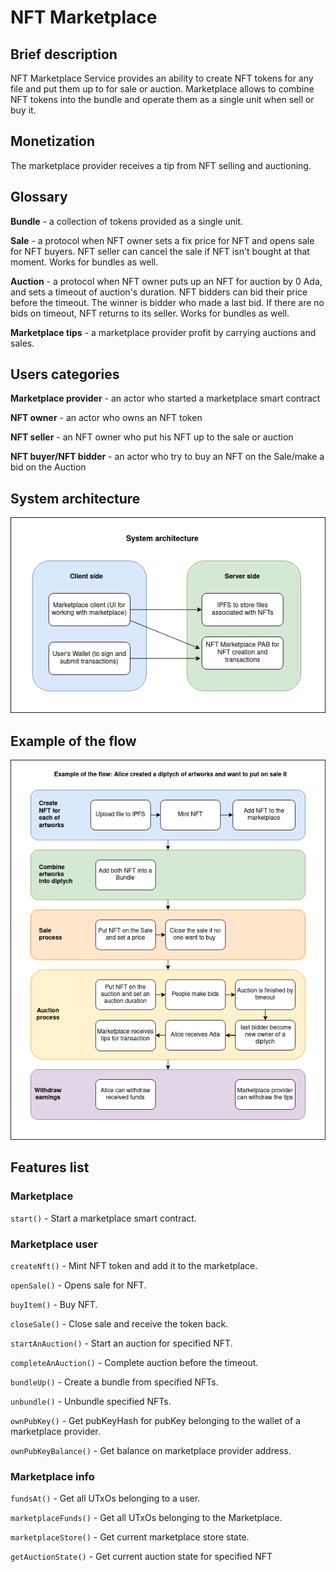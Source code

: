 # NFT Marketplace

## Brief description

NFT Marketplace Service provides an ability to create NFT tokens for any file and put them up to for sale or auction. Marketplace allows to combine NFT tokens into the bundle and operate them as a single unit when sell or buy it.

## Monetization

The marketplace provider receives a tip from NFT selling and auctioning.

## Glossary

**Bundle** - a collection of tokens provided as a single unit.

**Sale** - a protocol when NFT owner sets a fix price for NFT and opens sale for NFT buyers. NFT seller can cancel the sale if NFT isn't bought at that moment. Works for bundles as well.

**Auction** - a protocol when NFT owner puts up an NFT for auction by 0 Ada, and sets a timeout of auction's duration. NFT bidders can bid their price before the timeout. The winner is bidder who made a last bid. If there are no bids on timeout, NFT returns to its seller. Works for bundles as well.

**Marketplace tips** - a marketplace provider profit by carrying auctions and sales.

## Users categories

**Marketplace provider** - an actor who started a marketplace smart contract

**NFT owner** - an actor who owns an NFT token

**NFT seller** - an NFT owner who put his NFT up to the sale or auction

**NFT buyer/NFT bidder** - an actor who try to buy an NFT on the Sale/make a bid on the Auction

## System architecture

![alt tag](readme-src/NFTMarketplaceArchitecture.png)

## Example of the flow

![alt tag](readme-src/NFTMarketplaceFlow.png)

## Features list

### Marketplace

`start()` - Start a marketplace smart contract.

### Marketplace user

`createNft()` - Mint NFT token and add it to the marketplace.

`openSale()` - Opens sale for NFT.

`buyItem()` - Buy NFT.

`closeSale()` - Close sale and receive the token back.

`startAnAuction()` - Start an auction for specified NFT.

`completeAnAuction()` - Complete auction before the timeout.

`bundleUp()` - Create a bundle from specified NFTs.

`unbundle()` - Unbundle specified NFTs.

`ownPubKey()` - Get pubKeyHash for pubKey belonging to the wallet of a marketplace provider.

`ownPubKeyBalance()` - Get balance on marketplace provider address.

### Marketplace info

`fundsAt()` - Get all UTxOs belonging to a user.

`marketplaceFunds()` - Get all UTxOs belonging to the Marketplace.

`marketplaceStore()` - Get current marketplace store state.

`getAuctionState()` - Get current auction state for specified NFT
